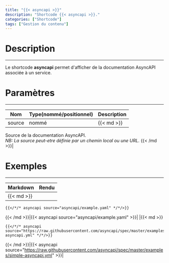 ```yaml
---
title: "{{< asyncapi >}}"
description: "Shortcode {{< asyncapi >}}."
categories: ["Shortcode"]
tags: ["Gestion du contenu"]
---
```


# Description
---

Le shortcode **asyncapi** permet d'afficher de la documentation AsyncAPI associée à un service.

# Paramètres
---

| Nom | Type(nommé/positionnel) | Description |
| --- | ----------------------- | ----------- |
| source | nommé |{{< md >}}
Source de la documentation AsyncAPI.  
*NB: La source peut-etre définie par un chemin local ou une URL.*
{{< /md >}}|

# Exemples
---

| Markdown | Rendu |
| -------- | ----- |
|{{< md >}}
```
{{</*/* asyncapi source="asyncapi/example.yaml" */*/>}}
```
{{< /md >}}|{{< asyncapi source="asyncapi/example.yaml" >}}|
|{{< md >}}
```
{{</*/* asyncapi source="https://raw.githubusercontent.com/asyncapi/spec/master/examples/simple-asyncapi.yml" */*/>}}
```
{{< /md >}}|{{< asyncapi source="https://raw.githubusercontent.com/asyncapi/spec/master/examples/simple-asyncapi.yml" >}}|
